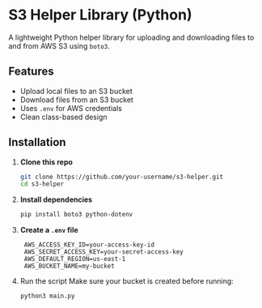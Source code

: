 # S3 Helper Library (Python)

A lightweight Python helper library for uploading and downloading files to and from AWS S3 using `boto3`.

## Features

- Upload local files to an S3 bucket
- Download files from an S3 bucket
- Uses `.env` for AWS credentials
- Clean class-based design

## Installation

1. **Clone this repo**

   ```bash
   git clone https://github.com/your-username/s3-helper.git
   cd s3-helper
   ```

2. **Install dependencies**

   ```bash
   pip install boto3 python-dotenv
   ```

3. **Create a `.env` file**
   ```env
    AWS_ACCESS_KEY_ID=your-access-key-id
    AWS_SECRET_ACCESS_KEY=your-secret-access-key
    AWS_DEFAULT_REGION=us-east-1
    AWS_BUCKET_NAME=my-bucket
   ```
4. Run the script
   Make sure your bucket is created before running:

   ```bash
   python3 main.py
   ```
